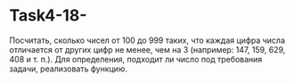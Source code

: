 # Task4-18-
Посчитать, сколько чисел от 100 до 999 таких, что каждая цифра числа отличается от других цифр не менее, чем на 3 (например: 147, 159, 629, 408 и т. п.). Для определения, подходит ли число под требования задачи, реализовать функцию.
